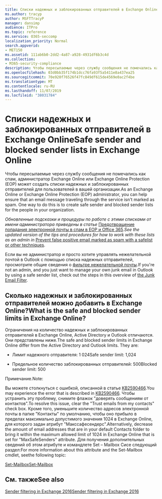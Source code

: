 ```yaml
---
title: Списки надежных и заблокированных отправителей в Exchange Online
ms.author: tracyp
author: MSFTTracyP
manager: dansimp
audience: ITPro
ms.topic: reference
ms.service: O365-seccomp
localization_priority: Normal
search.appverid:
- MET150
ms.assetid: 111ab6b0-2dd2-4a87-a928-4931df6b3c4d
ms.collection:
- M365-security-compliance
description: Чтобы пересылаемые через службу сообщения не помечались как спам, администратор Exchange Online или Exchange Online Protection (EOP) может создать списки надежных и заблокированных отправителей для пользователей в вашей организации.
ms.openlocfilehash: 03d0bb35f174b1dcc76fa93f5a5411e8a437ea25
ms.sourcegitcommit: 70e920f76526f47fc849df615de4569e0ac2f4be
ms.translationtype: MT
ms.contentlocale: ru-RU
ms.lasthandoff: 11/07/2019
ms.locfileid: "38031784"
---
```

# <a name="safe-sender-and-blocked-sender-lists-in-exchange-online"></a><span data-ttu-id="7585b-104">Списки надежных и заблокированных отправителей в Exchange Online</span><span class="sxs-lookup"><span data-stu-id="7585b-104">Safe sender and blocked sender lists in Exchange Online</span></span>

<span data-ttu-id="7585b-p102">Чтобы пересылаемые через службу сообщения не помечались как спам, администратор Exchange Online или Exchange Online Protection (EOP) может создать списки надежных и заблокированных отправителей для пользователей в вашей организации.</span><span class="sxs-lookup"><span data-stu-id="7585b-p102">As an Exchange Online or Exchange Online Protection (EOP) administrator, you can help ensure that an email message traveling through the service isn't marked as spam. One way to do this is to create safe sender and blocked sender lists for the people in your organization.</span></span> 
  
 <span data-ttu-id="7585b-107">*Обновленные подсказки и процедуры по работе с этими списками от имени администратора приведены в статье* [Предотвращение попадания электронной почты в спам в EOP и Office 365](https://go.microsoft.com/fwlink/p/?LinkID=534224).</span><span class="sxs-lookup"><span data-stu-id="7585b-107">*See the updated version of the tips and procedures for how to work with these lists as an admin in* [Prevent false positive email marked as spam with a safelist or other techniques](https://go.microsoft.com/fwlink/p/?LinkID=534224).</span></span> 
  
<span data-ttu-id="7585b-108">Если вы не администратор и просто хотите управлять нежелательной почтой в Outlook с помощью списка надежных отправителей, просмотрите общие сведения о [фильтре нежелательной почты](https://go.microsoft.com/fwlink/?LinkId=817222).</span><span class="sxs-lookup"><span data-stu-id="7585b-108">If you're not an admin, and you just want to manage your own junk email in Outlook by using a safe sender list, check out the steps in this overview of [the Junk Email Filter](https://go.microsoft.com/fwlink/?LinkId=817222).</span></span> 
  
## <a name="what-is-the-safe-and-blocked-sender-limits-in-exchange-online"></a><span data-ttu-id="7585b-109">Сколько надежных и заблокированных отправителей можно добавить в Exchange Online?</span><span class="sxs-lookup"><span data-stu-id="7585b-109">What is the safe and blocked sender limits in Exchange Online?</span></span>

<span data-ttu-id="7585b-p103">Ограничения на количество надежных и заблокированных отправителей в Exchange Online, Active Directory и Outlook отличаются. Они представлены ниже.</span><span class="sxs-lookup"><span data-stu-id="7585b-p103">The safe and blocked sender limits in Exchange Online differ from the Active Directory and Outlook limits. They are:</span></span>
  
- <span data-ttu-id="7585b-112">Лимит надежного отправителя: 1 024</span><span class="sxs-lookup"><span data-stu-id="7585b-112">Safe sender limit: 1,024</span></span>
    
- <span data-ttu-id="7585b-113">Предельное количество заблокированных отправителей: 500</span><span class="sxs-lookup"><span data-stu-id="7585b-113">Blocked sender limit: 500</span></span>
    
<span data-ttu-id="7585b-114">Примечание.</span><span class="sxs-lookup"><span data-stu-id="7585b-114">Note:</span></span>
  
<span data-ttu-id="7585b-115">Вы можете столкнуться с ошибкой, описанной в статье [KB2590466](https://support.microsoft.com/help/2590466/you-receive-the-error-junk-e-mail-validation-error-in-outlook-web-app).</span><span class="sxs-lookup"><span data-stu-id="7585b-115">You may experience the error that is described in [KB2590466](https://support.microsoft.com/help/2590466/you-receive-the-error-junk-e-mail-validation-error-in-outlook-web-app).</span></span> <span data-ttu-id="7585b-116">Чтобы устранить эту проблему, снимите флажок "доверять сообщениям от контактов".</span><span class="sxs-lookup"><span data-stu-id="7585b-116">To resolve this issue, clear the "Trust emails from my contacts" check box.</span></span> <span data-ttu-id="7585b-117">Кроме того, уменьшите количество адресов электронной почты в папке "Контакты" по умолчанию, чтобы оно прибыло в пределах максимально допустимого значения 1024 в Exchange Online, для которого задан атрибут "Макссафесендерс".</span><span class="sxs-lookup"><span data-stu-id="7585b-117">Alternatively, decrease the amount of email addresses that are in your default Contacts folder to bring it within the maximum allowed limit of 1024 in Exchange Online that is set for "MaxSafeSenders" attribute.</span></span> <span data-ttu-id="7585b-118">Для получения дополнительных сведений об этом атрибуте и командлете Set – Mailbox Сисе следующий раздел:</span><span class="sxs-lookup"><span data-stu-id="7585b-118">For more information about this attribute and the Set-Mailbox cmdlet, seethe following topic:</span></span>
  
[<span data-ttu-id="7585b-119">Set-Mailbox</span><span class="sxs-lookup"><span data-stu-id="7585b-119">Set-Mailbox</span></span>](https://docs.microsoft.com/powershell/module/exchange/mailboxes/Set-Mailbox)
  
## <a name="see-also"></a><span data-ttu-id="7585b-120">См. также</span><span class="sxs-lookup"><span data-stu-id="7585b-120">See also</span></span>

[<span data-ttu-id="7585b-121">Sender filtering in Exchange 2016</span><span class="sxs-lookup"><span data-stu-id="7585b-121">Sender filtering in Exchange 2016</span></span>](https://technet.microsoft.com/library/b833f864-ff10-46a0-a653-28fb9ba30896.aspx)

